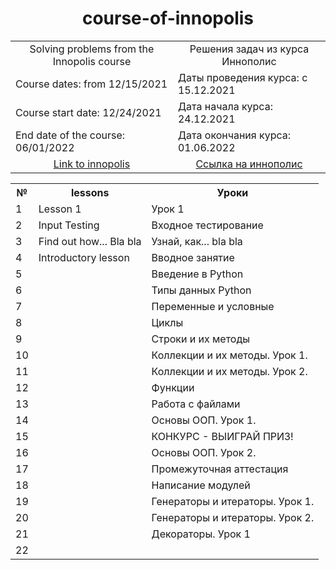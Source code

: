<h1 align="center">course-of-innopolis</h1>

<table align="center" border="0">
  <tr>
    <td align="center">Solving problems from the Innopolis course</td><td align="center">Решения задач из курса Иннополис</td>
  </tr>
  <tr>
    <td>Course dates: from 12/15/2021</td><td>Даты проведения курса: с 15.12.2021</td>
  </tr>
  <tr>
    <td>Course start date: 12/24/2021</td><td>Дата начала курса: 24.12.2021</td>
  </tr>
  <tr>
    <td>End date of the course: 06/01/2022</td><td>Дата окончания курса: 01.06.2022</td>
  </tr>
  <tr>
    <td align="center"><a href="https://learn.innopolis.university/Students/Trainings">Link to innopolis</a></td><td align="center"><a href="https://learn.innopolis.university/Students/Trainings">Cсылка на иннополис</a></td>
  </tr>
</table>


<table>
  <tr>
    <th >№</th><th>lessons</th><th>Уроки</th>
  </tr>

  <tr>
    <td>1</td><td>Lesson 1</td><td>Урок 1</td>
  </tr>

  <tr>
    <td>2</td><td>Input Testing</td><td>Входное тестирование</td>
  </tr>

  <tr>
    <td>3</td><td>Find out how... Bla bla</td><td>Узнай, как... bla bla</td>
  </tr>
  
  <tr>
    <td>4</td><td>Introductory lesson</td><td>Вводное занятие</td>
  </tr>
  
  <tr>
    <td>5</td><td> </td><td>Введение в Python</td>
  </tr>

  <tr>
    <td>6</td><td> </td><td>Типы данных Python</td>
  </tr>

  <tr>
    <td>7</td><td> </td><td>Переменные и условные</td>
  </tr>
  
  <tr>
    <td>8</td><td> </td><td>Циклы</td>
  </tr>
  
  <tr>
    <td>9</td><td> </td><td>Строки и их методы</td>
  </tr>

  <tr>
    <td>10</td><td> </td><td>Коллекции и их методы. Урок 1.</td>
  </tr>
  
  <tr>
    <td>11</td><td> </td><td>Коллекции и их методы. Урок 2.</td>
  </tr>

  <tr>
    <td>12</td><td> </td><td>Функции</td>
  </tr>

  <tr>
    <td>13</td><td> </td><td>Работа с файлами</td>
  </tr>
  
  <tr>
    <td>14</td><td> </td><td>Основы ООП. Урок 1.</td>
  </tr>
  
  <tr>
    <td>15</td><td> </td><td>КОНКУРС - ВЫИГРАЙ ПРИЗ!</td>
  </tr>

  <tr>
    <td>16</td><td> </td><td>Основы ООП. Урок 2.</td>
  </tr>

  <tr>
    <td>17</td><td> </td><td>Промежуточная аттестация</td>
  </tr>
  
  <tr>
    <td>18</td><td> </td><td>Написание модулей</td>
  </tr>
  
  <tr>
    <td>19</td><td> </td><td>Генераторы и итераторы. Урок 1.</td>
  </tr>

  <tr>
    <td>20</td><td> </td><td>Генераторы и итераторы. Урок 2.</td>
  </tr>
  
  <tr>
    <td>21</td><td> </td><td>Декораторы. Урок 1</td>
  </tr>

  <tr>
    <td>22</td><td> </td><td></td>
  </tr>
  
</table>
